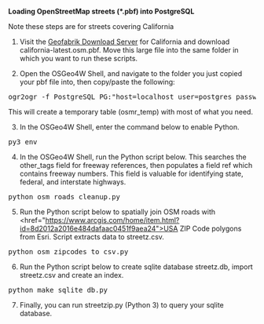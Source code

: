 <b>Loading OpenStreetMap streets (*.pbf) into PostgreSQL</b>

Note these steps are for streets covering California

1. Visit the <a href="https://download.geofabrik.de/north-america/us/california.html">Geofabrik Download Server</a> for California and download 
california-latest.osm.pbf. Move this large file into the same folder 
in which you want to run these scripts.

2. Open the OSGeo4W Shell, and navigate to the folder you just copied your 
pbf file into, then copy/paste the following:
<pre>
ogr2ogr -f PostgreSQL PG:"host=localhost user=postgres password=postgres dbname=cal_streets" california-latest.osm.pbf -sql "select osm_id, name, highway, z_order, other_tags from lines where highway is not null" -nln osmr_temp -lco GEOMETRY_NAME=geom
</pre>

This will create a temporary table (osmr_temp) with most of what you need.

3. In the OSGeo4W Shell, enter the command below to enable Python.
<pre>
py3_env
</pre>

4. In the OSGeo4W Shell, run the Python script below. This searches the other_tags field for freeway references, then populates a field ref which contains freeway numbers. This field is valuable for identifying state, federal, and interstate highways.
<pre>
python osm_roads_cleanup.py
</pre>

5. Run the Python script below to spatially join OSM roads with <href="https://www.arcgis.com/home/item.html?id=8d2012a2016e484dafaac0451f9aea24">USA ZIP Code polygons</a> from Esri. Script extracts data to streetz.csv.
<pre>
python osm_zipcodes_to_csv.py
</pre>

6. Run the Python script below to create sqlite database streetz.db, import streetz.csv and create an index.
<pre>
python make_sqlite_db.py
</pre>

7. Finally, you can run streetzip.py (Python 3) to query your sqlite database.
